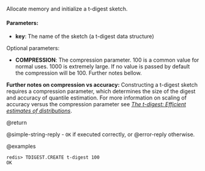 Allocate memory and initialize a t-digest sketch.

#### Parameters:

* **key**: The name of the sketch (a t-digest data structure)


Optional parameters:

* **COMPRESSION**: The compression parameter. 100 is a common value for normal uses. 1000 is extremely large.
If no value is passed by default the compression will be 100. Further notes bellow.


**Further notes on compression vs accuracy:**
Constructing a t-digest sketch requires a compression parameter, which determines the size of the digest and accuracy of quantile estimation. For more information on scaling of accuracy versus the compression parameter see [_The t-digest: Efficient estimates of distributions_](https://www.sciencedirect.com/science/article/pii/S2665963820300403).

@return

@simple-string-reply - `OK` if executed correctly, or @error-reply otherwise.

@examples

```
redis> TDIGEST.CREATE t-digest 100
OK
```

